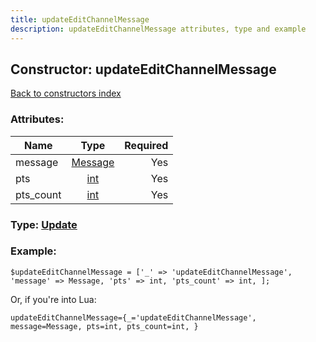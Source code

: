 ```yaml
---
title: updateEditChannelMessage
description: updateEditChannelMessage attributes, type and example
---
```

## Constructor: updateEditChannelMessage  
[Back to constructors index](index.md)



### Attributes:

| Name     |    Type       | Required |
|----------|:-------------:|---------:|
|message|[Message](../types/Message.md) | Yes|
|pts|[int](../types/int.md) | Yes|
|pts\_count|[int](../types/int.md) | Yes|



### Type: [Update](../types/Update.md)


### Example:

```
$updateEditChannelMessage = ['_' => 'updateEditChannelMessage', 'message' => Message, 'pts' => int, 'pts_count' => int, ];
```  

Or, if you're into Lua:  


```
updateEditChannelMessage={_='updateEditChannelMessage', message=Message, pts=int, pts_count=int, }

```


